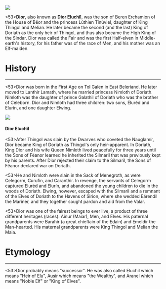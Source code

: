 ![](dior/1.jpg)

<53>**Dior**, also known as **Dior Eluchîl**, was the son of Beren Erchamion of the House of Bëor and the princess Lúthien Tinúviel, daughter of King Thingol and Melian. He later became the second (and the last) King of Doriath as the only heir of Thingol, and thus also became the High King of the Sindar. Dior was called the Fair and was the first Half-elven in Middle-earth's history, for his father was of the race of Men, and his mother was an Elf-maiden.

# History
---

<53>Dior was born in the First Age on Tol Galen in East Beleriand. He later moved to Lanthir Lamath, where he married princess Nimloth of Doriath. Nimloth was the daughter of prince Galathil of Doriath who was the brother of Celeborn. Dior and Nimloth had three children: two sons, Eluréd and Elurín, and one daughter Elwing.

![](dior/2.jpg)

#### Dior Eluchîl

<53>After Thingol was slain by the Dwarves who coveted the Nauglamír, Dior became King of Doriath as Thingol's only heir-apparent. In Doriath, King Dior and his wife Queen Nimloth lived peacefully for three years until the Sons of Fëanor learned he inherited the Silmaril that was previously kept by his parents. After Dior rejected their claim to the Silmaril, the Sons of Fëanor declared war on Doriath.

<53>He and Nimloth were slain in the Sack of Menegroth, as were Celegorm, Curufin, and Caranthir. In revenge, the servants of Celegorm captured Eluréd and Elurín, and abandoned the young children to die in the woods of Doriath. Elwing, however, escaped with the Silmaril and a remnant of the Elves of Doriath to the Havens of Sirion, where she wedded Eärendil the Mariner, and they together sought pardon and aid from the Valar.

<53>Dior was one of the fairest beings to ever live, a product of three different heritages (races): Ainur (Maiar), Men, and Elves. His paternal grandparents were Barahir (a great chieftain of the Edain) and Emeldir the Man-hearted. His maternal grandparents were King Thingol and Melian the Maia.

# Etymology

---

<53>Dior probably means "successor". He was also called Eluchíl which means "Heir of Elu", Ausir which means "the Wealthy", and Aranel which means "Noble Elf" or "King of Elves".
